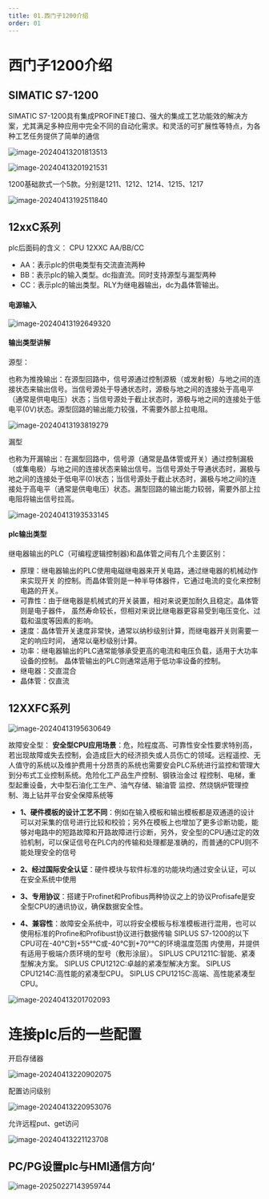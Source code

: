 ```yaml
---
title: 01.西门子1200介绍
order: 01
---
```


#  西门子1200介绍

##  SIMATIC S7-1200
SIMATIC S7-1200具有集成PROFINET接口、强大的集成工艺功能效的解决方案，尤其满足多种应用中完全不同的自动化需求。和灵活的可扩展性等特点，为各种工艺任务提供了简单的通信

![image-20240413201813513](./img/image-20240413201813513.png) 

![image-20240413201921531](./img/image-20240413201921531.png) 



1200基础款式一个5款。分别是1211、1212、1214、1215、1217

![image-20240413192511840](./img/image-20240413192511840.png) 

##  12xxC系列

plc后面码的含义： CPU 12XXC AA/BB/CC

- AA：表示plc的供电类型有交流直流两种
- BB：表示plc的输入类型。dc指直流。同时支持源型与漏型两种
- CC：表示plc的输出类型。RLY为继电器输出，dc为晶体管输出。

####  电源输入

![image-20240413192649320](./img/image-20240413192649320.png)

####  输出类型讲解

源型：

也称为推挽输出：在源型回路中，信号源通过控制源极（或发射极）与地之间的连接状态来输出信号。当信号源处于导通状态时，源极与地之间的连接处于高电平（通常是供电电压）状态；当信号源处于截止状态时，源极与地之间的连接处于低电平(0V)状态。源型回路的输出能力较强，不需要外部上拉电阻。

![image-20240413193819279](./img/image-20240413193819279.png) 



漏型

也称为开漏输出：在漏型回路中，信号源（通常是晶体管或开关）通过控制漏极（或集电极）与地之间的连接状态来输出信号。当信号源处于导通状态时，漏极与地之间的连接处于低电平(0)状态；当信号源处于截止状态时，漏极与地之间的连接处于高电平（通常是供电电压）状态。漏型回路的输出能力较弱，需要外部上拉电阻将输出信号拉高。

![image-20240413193533145](./img/image-20240413193533145.png) 

####  plc输出类型

继电器输出的PLC（可编程逻辑控制器)和晶体管之间有几个主要区别：


- 原理：继电器输出的PLC使用电磁继电器来开关电路，通过继电器的机械动作来实现开关
  的控制。而晶体管则是一种半导体器件，它通过电流的变化来控制 电路的开关。
- 可靠性：由于继电器是机械式的开关装置，相对来说更加耐久且稳定。晶体管则是电子器件，
  虽然寿命较长，但相对来说比继电器更容易受到电压变化、过载和温度等因素的影响。
- 速度：晶体管开关速度非常快，通常以纳秒级别计算，而继电器开关则需要一定的响应时间，
  通常以毫秒级别计算。
- 功率：继电器输出的PLC通常能够承受更高的电流和电压负载，适用于大功率设备的控制。
  晶体管输出的PLC则通常适用于低功率设备的控制。
- 继电器：交直混合
- 晶体管：仅直流

##  12XXFC系列

![image-20240413195630649](./img/image-20240413195630649.png) 



故障安全型：
**安全型CPU应用场景**：危，险程度高、可靠性安全性要求特别高，若出现故障或失去控制，会造成巨大的经济损失或人员伤亡的领域。远程遥控、无人值守的系统以及维护费用十分昂责的系统也需要安会PLC系统进行监控和管理大到分布式工业控制系统。危险化工产品生产控制、钢铁治金过
程控制、电梯，重型起重设备，大中型石油化工生产、油气存储、输油管
监控、然烧锅炉管理控制、海上钻井平台安全保障系统等

- **1、硬件模板的设计工艺不同**：例如在输入模板和输出模板都是双通道的设计可以对采集的信号进行比较和校验；另外在模板上也增加了更多诊断功能，能够对电路中的短路故障和开路故障进行诊断，另外，安全型的CPU通过定的效验机制，可以保证信号在PLC内的传输和处理都是准确的，而普通的CPU则不能处理安全的信号

- **2、经过国际安全认证**：硬件模块与软件标准的功能块均通过安全认证，可以
  在安全系统中使用

- **3、专用协议**：搭建于Profinet和Profibus两种协议之上的协议Profisafe是安全型CPU的通讯协议，确保数据安全性。

- **4、兼容性**：故障安全系统中，可以将安全模板与标准模板进行混用，也可以使用标准的Profine和Profibust协议进行数据传输
  SIPLUS S7-1200的以下CPU可在-40℃到+55°℃或-40℃到+70°℃的环境温度范围
  内使用，并提供有适用于极端介质环境的型号（敷形涂层）。
  SIPLUS CPU1211C:智能、紧凑型解决方案。
  SIPLUS CPU1212C:卓越的紧凑型解决方案。
  SIPLUS CPU1214C:高性能的紧凑型CPU。
  SIPLUS CPU1215C:高端、高性能紧凑型CPU。

![image-20240413201702093](./img/image-20240413201702093.png)

#  连接plc后的一些配置

开启存储器

![image-20240413220902075](./img/image-20240413220902075.png) 

配置访问级别

![image-20240413220953076](./img/image-20240413220953076.png)

允许远程put、get访问

![image-20240413221123708](./img/image-20240413221123708.png)

## PC/PG设置plc与HMI通信方向‘

![image-20250227143959744](./img/image-20250227143959744.png)

